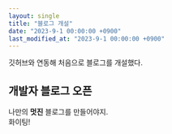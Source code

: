 ```yaml
---
layout: single
title: "블로그 개설"
date: "2023-9-1 00:00:00 +0900"
last_modified_at: "2023-9-1 00:00:00 +0900"
---
```


깃허브와 연동해 처음으로 블로그를 개설했다.


## 개발자 블로그 오픈

나만의 __멋진__ 블로그를 만들어야지.<br/>
화이팅!